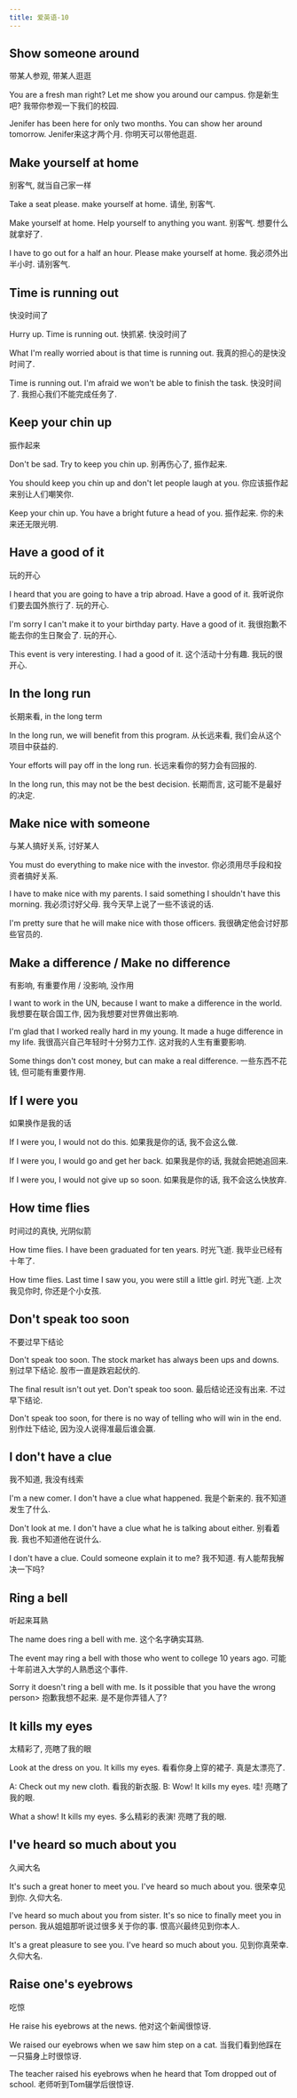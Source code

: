 ```yaml
---
title: 爱英语-10
---
```


## Show someone around
带某人参观, 带某人逛逛

You are a fresh man right? Let me show you around our campus.
你是新生吧? 我带你参观一下我们的校园.

Jenifer has been here for only two months. You can show her around tomorrow.
Jenifer来这才两个月. 你明天可以带他逛逛.

## Make yourself at home
别客气, 就当自己家一样

Take a seat please. make yourself at home.
请坐, 别客气.

Make yourself at home. Help yourself to anything you want.
别客气. 想要什么就拿好了.

I have to go out for a half an hour. Please make yourself at home.
我必须外出半小时. 请别客气.

## Time is running out
快没时间了

Hurry up. Time is running out.
快抓紧. 快没时间了

What I'm really worried about is that time is running out.
我真的担心的是快没时间了.

Time is running out. I'm afraid we won't be able to finish the task.
快没时间了. 我担心我们不能完成任务了.

## Keep your chin up
振作起来

Don't be sad. Try to keep you chin up.
别再伤心了, 振作起来.

You should keep you chin up and don't let people laugh at you.
你应该振作起来别让人们嘲笑你.

Keep your chin up. You have a bright future a head of you.
振作起来. 你的未来还无限光明.

## Have a good of it
玩的开心

I heard that you are going to have a trip abroad. Have a good of it.
我听说你们要去国外旅行了. 玩的开心.

I'm sorry I can't make it to your birthday party. Have a good of it.
我很抱歉不能去你的生日聚会了. 玩的开心.

This event is very interesting. I had a good of it.
这个活动十分有趣. 我玩的很开心.
## In the long run
长期来看, in the long term

In the long run, we will benefit from this program.
从长远来看, 我们会从这个项目中获益的.

Your efforts will pay off in the long run.
长远来看你的努力会有回报的.

In the long run, this may not be the best decision.
长期而言, 这可能不是最好的决定.

## Make nice with someone
与某人搞好关系, 讨好某人

You must do everything to make nice with the investor.
你必须用尽手段和投资者搞好关系.

I have to make nice with my parents. I said something I shouldn't have this morning.
我必须讨好父母. 我今天早上说了一些不该说的话.

I'm pretty sure that he will make nice with those officers.
我很确定他会讨好那些官员的.

## Make a difference / Make no difference
有影响, 有重要作用 / 没影响, 没作用

I want to work in the UN, because I want to make a difference in the world.
我想要在联合国工作, 因为我想要对世界做出影响.

I'm glad that I worked really hard in my young. It made a huge difference in my life.
我很高兴自己年轻时十分努力工作. 这对我的人生有重要影响.

Some things don't cost money, but can make a real difference.
一些东西不花钱, 但可能有重要作用.

## If I were you
如果换作是我的话

If I were you, I would not do this.
如果我是你的话, 我不会这么做.

If I were you, I would go and get her back.
如果我是你的话, 我就会把她追回来.

If I were you, I would not give up so soon.
如果我是你的话, 我不会这么快放弃.

## How time flies
时间过的真快, 光阴似箭

How time flies. I have been graduated for ten years.
时光飞逝. 我毕业已经有十年了.

How time flies. Last time I saw you, you were still a little girl.
时光飞逝. 上次我见你时, 你还是个小女孩.

## Don't speak too soon
不要过早下结论

Don't speak too soon. The stock market has always been ups and downs.
别过早下结论. 股市一直是跌宕起伏的.

The final result isn't out yet. Don't speak too soon.
最后结论还没有出来. 不过早下结论.

Don't speak too soon, for there is no way of telling who will win in the end.
别作灶下结论, 因为没人说得准最后谁会赢.

## I don't have a clue
我不知道, 我没有线索

I'm a new comer. I don't have a clue what happened.
我是个新来的. 我不知道发生了什么.

Don't look at me. I don't have a clue what he is talking about either.
别看着我. 我也不知道他在说什么.

I don't have a clue. Could someone explain it to me?
我不知道. 有人能帮我解决一下吗?

## Ring a bell
听起来耳熟

The name does ring a bell with me.
这个名字确实耳熟.

The event may ring a bell with those who went to college 10 years ago.
可能十年前进入大学的人熟悉这个事件.

Sorry it doesn't ring a bell with me. Is it possible that you have the wrong person>
抱歉我想不起来. 是不是你弄错人了?

## It kills my eyes
太精彩了, 亮瞎了我的眼

Look at the dress on you. It kills my eyes.
看看你身上穿的裙子. 真是太漂亮了.

A: Check out my new cloth.
看我的新衣服.
B: Wow! It kills my eyes.
哇! 亮瞎了我的眼.

What a show! It kills my eyes.
多么精彩的表演! 亮瞎了我的眼.

## I've heard so much about you
久闻大名

It's such a great honer to meet you. I've heard so much about you.
很荣幸见到你. 久仰大名.

I've heard so much about you from sister. It's so nice to finally meet you in person.
我从姐姐那听说过很多关于你的事. 恨高兴最终见到你本人.

It's a great pleasure to see you. I've heard so much about you.
见到你真荣幸. 久仰大名.

## Raise one's eyebrows
吃惊

He raise his eyebrows at the news.
他对这个新闻很惊讶.

We raised our eyebrows when we saw him step on a cat.
当我们看到他踩在一只猫身上时很惊讶.

The teacher raised his eyebrows when he heard that Tom dropped out of school.
老师听到Tom辍学后很惊讶.

